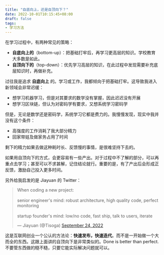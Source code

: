 ```yaml
---
title: "自底向上，还是自顶向下？"
date: 2022-10-01T10:15:45+08:00
draft: false
tags: 
- 学习方法
---
```


在学习过程中，有两种常见的策略：

- **自底向上的**（bottom-up）：把基础打牢后，再学习更高层的知识。学校教育大多数是如此。
- **自顶向下的**（top-down）：优先学习高层的知识，在此过程中发现需要补充底层知识时，再做补充。

过往我是追求 **自底向上** 的。学习或工作，我都倾向于把基础打牢。这导致我进入新领域会非常迟缓：

- 想学习机器学习，但是对其要求的数学没有掌握，因此迟迟没有开展
- 想学习区块链，但认为对密码学有要求，又想系统学习密码学

但是，无论是数学还是密码学，系统学习它都是费力的。我慢慢发现，现实中我并没有这个条件：

- 高强度的工作消耗了我大部分精力
- 回家带娃及做家务占用了时间

剩下的精力如果去做这种耗时长、反馈慢的事情，是很难坚持下去的。

如果用自顶向下的方式，会更容易有一些产出。对于过程中不了解的部分，可以再重点去学习；甚至可以不求甚解，记住结论就行。重要的是，有了产出后会形成正反馈，激励自己投入更多时间。

另外给我启发的是 Jiayuan 的 Twitter：

<blockquote class="twitter-tweet"><p lang="en" dir="ltr">When coding a new project:<br><br>senior engineer&#39;s mind: robust architecture, high quality code, perfect monitoring<br><br>startup founder&#39;s mind: low/no code, fast ship, talk to users, iterate</p>&mdash; Jiayuan (@Tisoga) <a href="https://twitter.com/Tisoga/status/1573584856985923585?ref_src=twsrc%5Etfw">September 24, 2022</a></blockquote> <script async src="https://platform.twitter.com/widgets.js" charset="utf-8"></script>

这是互联网创业一个公认的方法论：**快速发布，快速迭代**。而不是一开始做一个大而全的东西。这跟上面讲的自顶向下是非常类似的。Done is better than perfect. 不要管东西做的糙不糙，只要它能实际解决问题就可以。
